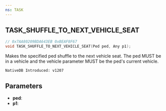 ```yaml
---
ns: TASK
---
```

## TASK_SHUFFLE_TO_NEXT_VEHICLE_SEAT

```c
// 0x7AA80209BDA643EB 0xBEAF8F67
void TASK_SHUFFLE_TO_NEXT_VEHICLE_SEAT(Ped ped, Any p1);
```

Makes the specified ped shuffle to the next vehicle seat.
The ped MUST be in a vehicle and the vehicle parameter MUST be the ped's current vehicle.

```
NativeDB Introduced: v1207
```

## Parameters
* **ped**:
* **p1**:
